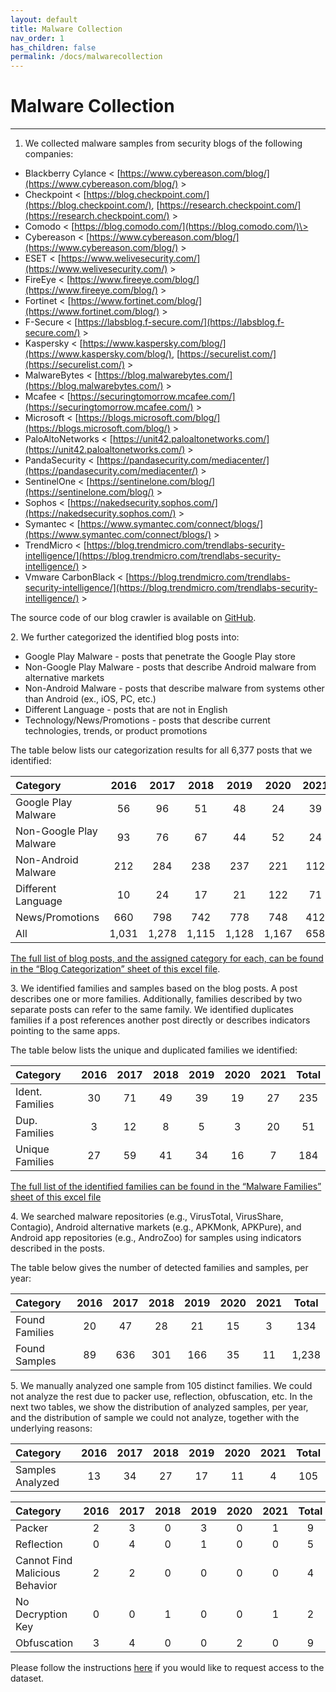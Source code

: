```yaml
---
layout: default
title: Malware Collection
nav_order: 1
has_children: false
permalink: /docs/malwarecollection
---
```


# Malware Collection
---

1. We collected malware samples from security blogs of the following companies:

 * Blackberry Cylance \< [https://www.cybereason.com/blog/](https://www.cybereason.com/blog/) \>
 * Checkpoint \< [https://blog.checkpoint.com/](https://blog.checkpoint.com/), [https://research.checkpoint.com/](https://research.checkpoint.com/) \>
 * Comodo \< [https://blog.comodo.com/](https://blog.comodo.com/)\>
 * Cybereason \< [https://www.cybereason.com/blog/](https://www.cybereason.com/blog/) \>
 * ESET \< [https://www.welivesecurity.com/](https://www.welivesecurity.com/) \>
 * FireEye \< [https://www.fireeye.com/blog/](https://www.fireeye.com/blog/) \>
 * Fortinet \< [https://www.fortinet.com/blog/](https://www.fortinet.com/blog/) \>
 * F-Secure \< [https://labsblog.f-secure.com/](https://labsblog.f-secure.com/) \>
 * Kaspersky \< [https://www.kaspersky.com/blog/](https://www.kaspersky.com/blog/), [https://securelist.com/](https://securelist.com/) \>
 * MalwareBytes \< [https://blog.malwarebytes.com/](https://blog.malwarebytes.com/) \>
 * Mcafee \< [https://securingtomorrow.mcafee.com/](https://securingtomorrow.mcafee.com/) \>
 * Microsoft \< [https://blogs.microsoft.com/blog/](https://blogs.microsoft.com/blog/) \>
 * PaloAltoNetworks \< [https://unit42.paloaltonetworks.com/](https://unit42.paloaltonetworks.com/) \>
 * PandaSecurity \< [https://pandasecurity.com/mediacenter/](https://pandasecurity.com/mediacenter/) \>
 * SentinelOne \< [https://sentinelone.com/blog/](https://sentinelone.com/blog/) \>
 * Sophos \< [https://nakedsecurity.sophos.com/](https://nakedsecurity.sophos.com/) \>
 * Symantec \< [https://www.symantec.com/connect/blogs/](https://www.symantec.com/connect/blogs/) \>
 * TrendMicro \< [https://blog.trendmicro.com/trendlabs-security-intelligence/](https://blog.trendmicro.com/trendlabs-security-intelligence/) \>
 * Vmware CarbonBlack \< [https://blog.trendmicro.com/trendlabs-security-intelligence/](https://blog.trendmicro.com/trendlabs-security-intelligence/) \>

The source code of our blog crawler is available on [GitHub](https://github.com/hello-from-anon-researcher/BlogScrapeUtilities/).

2\. We further categorized the identified blog posts into:

* Google Play Malware - posts that penetrate the Google Play store
* Non-Google Play Malware - posts that describe Android malware from alternative markets
* Non-Android Malware - posts that describe malware from systems other than Android (ex., iOS, PC, etc.)
* Different Language - posts that are not in English
* Technology/News/Promotions - posts that describe current technologies, trends, or product promotions

The table below lists our categorization results for all 6,377 posts that we identified:

|Category|2016|2017|2018|2019|2020|2021|Total|
|:-------------------------------|:------------------:|:------:|:------:|:------:|:------:|:------:|:------:|
|Google Play Malware|56|96|51|48|24|39|314|
|Non-Google Play Malware|93|76|67|44|52|24|356|
|Non-Android Malware|212|284|238|237|221|112|1,304|
|Different Language|10|24|17|21|122|71|265|
|News/Promotions|660|798|742|778|748|412|4,138|
|All|1,031|1,278|1,115|1,128|1,167|658|6,377|

[The full list of blog posts, and the assigned category for each, can be found in the “Blog Categorization” sheet of this excel file](../../../assets/data/excelsheets/malware_collection_blogs.xlsx).

3\. We identified families and samples based on the blog posts. A post describes one or more families. Additionally, families described by two separate posts can refer to the same family. We identified duplicates families if a post references another post directly or describes indicators pointing to the same apps.
 
The table below lists the unique and duplicated families we identified:

|Category|2016|2017|2018|2019|2020|2021|Total|
|:-------------------------------|:------------------:|:------:|:------:|:------:|:------:|:------:|:------:|
|Ident. Families|30|71|49|39|19|27|235|
|Dup. Families|3|12|8|5|3|20|51|
|Unique Families|27|59|41|34|16|7|184|

[The full list of the identified families can be found in the “Malware Families” sheet of this excel file](../../../assets/data/excelsheets/malware_collection_blogs.xlsx)

4\. We searched malware repositories (e.g., VirusTotal, VirusShare, Contagio), Android alternative markets (e.g., APKMonk, APKPure), and Android app repositories (e.g., AndroZoo) for samples using indicators described in the posts.

The table below gives the number of detected families and samples, per year:

|Category|2016|2017|2018|2019|2020|2021|Total|
|:-------------------------------|:------------------:|:------:|:------:|:------:|:------:|:------:|:------:|
|Found Families|20|47|28|21|15|3|134|
|Found Samples|89|636|301|166|35|11|1,238|

5\. We manually analyzed one sample from 105 distinct families. We could not analyze the rest due to packer use, reflection, obfuscation, etc. In the next two tables, we show the distribution of analyzed samples, per year, and the distribution of  sample we could not analyze, together with the underlying reasons:

|Category|2016|2017|2018|2019|2020|2021|Total|
|:-------------------------------|:------------------:|:------:|:------:|:------:|:------:|:------:|:------:|
|Samples Analyzed|13|34|27|17|11|4|105|

|Category|2016|2017|2018|2019|2020|2021|Total|
|:-------------------------------|:------------------:|:------:|:------:|:------:|:------:|:------:|:------:|
|Packer|2|3|0|3|0|1|9|
|Reflection|0|4|0|1|0|0|5|
|Cannot Find Malicious Behavior|2|2|0|0|0|0|4|
|No Decryption Key|0|0|1|0|0|1|2|
|Obfuscation|3|4|0|0|2|0|9|

Please follow the instructions [here](../../../docs/dataset) if you would like to request access to the dataset.
